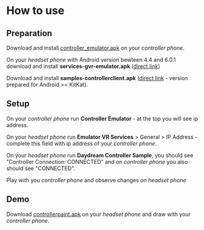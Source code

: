 # How to use

## Preparation

Download and install [controller_emulator.apk](https://github.com/googlevr/gvr-android-sdk/blob/master/ndk-beta/apks/controller_emulator.apk?raw=true) on your _controller phone_.

On your _headset phone_ with Android version bewteen 4.4 and 6.0.1 download and install **services-gvr-emulator.apk** ([direct link](https://github.com/domination/gvr-services-emulator/blob/master/apks/services-gvr-emulator.apk?raw=true))

Download and install **samples-controllerclient.apk** ([direct link](https://github.com/domination/gvr-services-emulator/blob/master/apks/samples-controllerclient.apk?raw=true) - version prepared for Android >= KitKat).

## Setup

On your _controller phone_ run **Controller Emulator**  - at the top you will see ip address.

On your _headset phone_ run **Emulator VR Services** > General > IP Address - complete this field with ip address of your _controller phone_.

On your _headset phone_ run **Daydream Controller Sample**, you should see "Controller Connection: CONNECTED" and on _controller phone_ you also should see "CONNECTED".

Play with you _controller phone_ and observe changes on _headset phone_

## Demo

Download [controllerpaint.apk](https://github.com/googlevr/gvr-android-sdk/blob/master/ndk-beta/apks/controllerpaint.apk?raw=true) on your _headset phone_ and draw with your _controller phone_.
